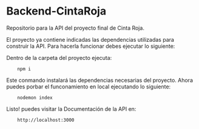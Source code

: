 # Backend-CintaRoja
Repositorio para la API del proyecto final de Cinta Roja.

El proyecto ya contiene indicadas las dependencias utilizadas para construir la API.
Para hacerla funcionar debes ejecutar lo siguiente:

Dentro de la carpeta del proyecto ejecuta:

        npm i
        
Este conmando instalará las dependencias necesarias del proyecto.
Ahora puedes porbar el funconamiento en local ejecutando lo siguiente:

        nodemon index
        
Listo! puedes visitar la Documentación de la API en:

        http://localhost:3000


